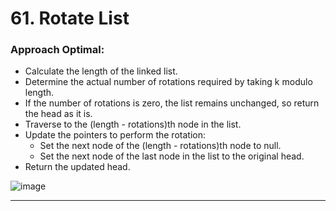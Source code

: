 # 61. Rotate List

 
### Approach Optimal: 

- Calculate the length of the linked list.
- Determine the actual number of rotations required by taking k modulo length.
- If the number of rotations is zero, the list remains unchanged, so return the head as it is.
- Traverse to the (length - rotations)th node in the list.
- Update the pointers to perform the rotation:
    - Set the next node of the (length - rotations)th node to null.
    - Set the next node of the last node in the list to the original head.
- Return the updated head.

![image](https://github.com/Nikhilpra17/Leetcode-/assets/97670140/47bb0886-245c-4ca3-a168-f1863c9ffff9)


___
